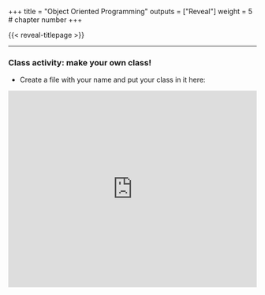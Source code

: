 +++
title = "Object Oriented Programming"
outputs = ["Reveal"]
weight = 5 # chapter number
+++

{{< reveal-titlepage >}}
  
---

### Class activity: make your own class!

- Create a file with your name and put your class in it here:

<iframe height="400px" width="100%" src="https://repl.it/@cengique/objectoriented?lite=true#gunay.py" scrolling="no" frameborder="no" allowtransparency="true" allowfullscreen="true" sandbox="allow-forms allow-pointer-lock allow-popups allow-same-origin allow-scripts allow-modals"></iframe>
